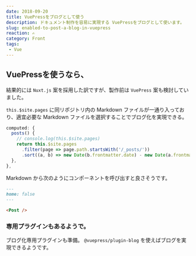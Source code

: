 ```yaml
---
date: 2018-09-20
title: VuePressをブログとして使う
description: ドキュメント制作を容易に実現する VuePressをブログとして使います。
slug: enabled-to-post-a-blog-in-vuepress
reaction: ✍️
category: Front
tags: 
 - Vue
---
```


## VuePressを使うなら、

結果的には `Nuxt.js` 案を採用した訳ですが、製作前は `VuePress` 案も検討していました。

`this.$site.pages` に同リポジトリ内の Markdown ファイルが一通り入っており、適宜必要な Markdown ファイルを選択することでブログ化を実現できる。

```js
computed: {
  posts() {
    // console.log(this.$site.pages)
    return this.$site.pages
      .filter(page => page.path.startsWith('/_posts/'))
      .sort((a, b) => new Date(b.frontmatter.date) - new Date(a.frontmatter.date));
  },
},
```

Markdown から次のようにコンポーネントを呼び出すと良さそうです。

```md
---
home: false
---

<Post />
```

### 専用プラグインもあるようで。

ブログ化専用プラグインも準備。 `@vuepress/plugin-blog` を使えばブログを実現できるようです。
